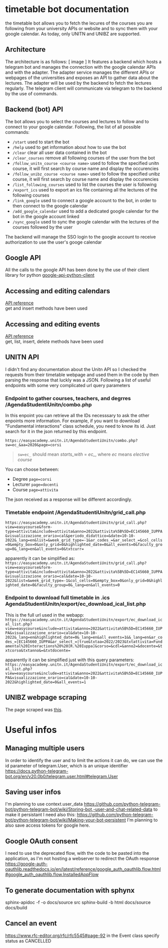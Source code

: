 # timetable bot documentation
the timetable bot allows you to fetch the lecures of the courses you are following from your university APIs or website and to sync them with your google calendar. As today, only UNITN and UNIBZ are supported.

## Architecture
The architecture is as follows:
[ image ]
It features a backend which hosts a telegram bot and manages the connection with the google calendar APIs and with the adapter. The adapter service manages the different APIs or webpages of the universities and exposes an API to gather data about the lectures. The adapter will be used by the backend to fetch the lectures regularly. The telegram client will communicate via telegram to the backend by the use of commands.

## Backend (bot) API
The bot allows you to select the courses and lectures to follow and to connect to your google calendar. Following, the list of all possible commands:

- `/start` used to start the bot
- `/help` used to get information about how to use the bot
- `/clear` clear all user data contained in the bot
- `/clear_courses` remove all following courses of the user from the bot
- `/follow_unitn_course <course name>` used to follow the specified unitn course, it will first search by course name and display the occurencies
- `/follow_unibz_course <course name>` used to follow the specified unibz course, it will first search by course name and display the occurencies
- `/list_following_courses` used to list the courses the user is following
- `/export_ics` used to export an ics file containing all the lectures of the following courses
- `/link_google` used to connect a google account to the bot, in order to then connect to the google calendar
- `/add_google_calendar` used to add a dedicated google calendar for the bot in the google account linked
- `/sync_google` used to sync the google calendar with the lectures of the courses followed by the user

The backend will manage the SSO login to the google account to receive authorization to use the user's googe calendar

## Google API
All the calls to the google API has been done by the use of their client library for python [google-api-python-client](https://github.com/googleapis/google-api-python-client)

## Accessing and editing calendars
[API reference](https://developers.google.com/calendar/api/v3/reference/calendars)<br>
get and insert methods have been used

## Accessing and editing events
[API reference](https://developers.google.com/calendar/api/v3/reference/events)<br>
get, list, insert, delete methods have been used


## UNITN API
I didn't find any documentation about the Unitn API so I checked the requests from their timetable webpage and used them in the code by then parsing the response that luckly was a JSON. Following a list of useful endpoints with some very complicated url query parameters

### Endpoint to gather courses, teachers, and degrres /AgendaStudentiUnitn/combo.php
In this enpoint you can retrieve all the IDs necesssary to ask the other enpoints more information.
For example, if you want to download "Fundamental interactions" class schedule, you need to know its id. Just search for it in the json returned by this endpoint.

`https://easyacademy.unitn.it/AgendaStudentiUnitn/combo.php?sw=ec_&aa=2020&page=corsi`

> `sw=ec_` should mean _starts\_with_ = _ec\__, where _ec_ means _elective course_

You can choose between:
- Degree `page=corsi`
- Lecturer `page=docenti`
- Course `page=attivita`

The json received as a response will be different accordingly.

### Timetable endpoint /AgendaStudentiUnitn/grid_call.php
`https://easyacademy.unitn.it/AgendaStudentiUnitn/grid_call.php?view=easycourse&form-type=attivita&include=attivita&anno=2022&attivita%5B%5D=EC145660_IUPPA&visualizzazione_orario=cal&periodo_didattico=&date=10-10-2022&_lang=en&list=&week_grid_type=-1&ar_codes_=&ar_select_=&col_cells=0&empty_box=0&only_grid=0&highlighted_date=0&all_events=0&faculty_group=0&_lang=en&all_events=0&txtcurr=`

apparently it can be simplified as:
`https://easyacademy.unitn.it/AgendaStudentiUnitn/grid_call.php?view=easycourse&form-type=attivita&include=attivita&anno=2022&attivita%5B%5D=EC145660_IUPPA&visualizzazione_orario=cal&date=10-10-2022&list=&week_grid_type=-1&col_cells=0&empty_box=0&only_grid=0&highlighted_date=0&faculty_group=0&_lang=en&all_events=0`


### Endpoint to download full timetable in .ics AgendaStudentiUnitn/export/ec_download_ical_list.php
This is the full url used in the webapp:
`https://easyacademy.unitn.it/AgendaStudentiUnitn/export/ec_download_ical_list.php?view=easycourse&include=attivita&anno=2022&attivita%5B%5D=EC145660_IUPPA&visualizzazione_orario=cal&date=10-10-2022&_lang=en&highlighted_date=0&_lang=en&all_events=1&&_lang=en&ar_codes_=|EC145660_IUPPA&ar_select_=|true&txtaa=2022/2023&txtattivita=Fundamental%20Interactions%20%20[R.%20Iuppa]&corso=&cdl=&anno2=&docente=&txtcorso&txtanno&=&txtdocente=`
<br>

apparently it can be simplified just with this query parameters:
`https://easyacademy.unitn.it/AgendaStudentiUnitn/export/ec_download_ical_list.php?view=easycourse&include=attivita&anno=2022&attivita%5B%5D=EC145660_IUPPA&visualizzazione_orario=cal&date=10-10-2022&highlighted_date=0&all_events=1`
<br>

## UNIBZ webpage scraping
The page scraped was [this](https://www.unibz.it/en/timetable/).

# Useful infos
## Managing multiple users
In order to identify the user and to limit the actions it can do, we can use the id parameter of telegram.User, which is an unique identifier
https://docs.python-telegram-bot.org/en/v20.0b0/telegram.user.html#telegram.User

## Saving user infos
I'm planning to use context.user_data
https://github.com/python-telegram-bot/python-telegram-bot/wiki/Storing-bot,-user-and-chat-related-data
to make it persistant I need also this:
https://github.com/python-telegram-bot/python-telegram-bot/wiki/Making-your-bot-persistent
I'm planning to also save access tokens for google here.

## Google OAuth consent
I need to use the deprecated flow, with the code to be pasted into the application, as I'm not hosting a webserver to redirect the OAuth response
https://google-auth-oauthlib.readthedocs.io/en/latest/reference/google_auth_oauthlib.flow.html#google_auth_oauthlib.flow.InstalledAppFlow

## To generate documentation with sphynx
sphinx-apidoc -f -o docs/source src
sphinx-build -b html docs/source docs/build

## Cancel an event
https://www.rfc-editor.org/rfc/rfc5545#page-92
in the Event class specify status as CANCELLED